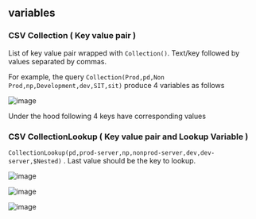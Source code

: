 ## variables

### CSV Collection ( Key value pair )

List of key value pair wrapped with `Collection()`. Text/key followed by values separated by commas.

For example, the query  `Collection(Prod,pd,Non Prod,np,Development,dev,SIT,sit)` produce 4 variables as follows

![image](https://user-images.githubusercontent.com/153843/95761696-993cca80-0ca4-11eb-867a-60d8caa03d39.png)

Under the hood following 4 keys have corresponding values

### CSV CollectionLookup ( Key value pair and Lookup Variable )

`CollectionLookup(pd,prod-server,np,nonprod-server,dev,dev-server,$Nested)` . Last value should be the key to lookup. 

![image](https://user-images.githubusercontent.com/153843/95761926-ec168200-0ca4-11eb-8758-ff5885564180.png)

![image](https://user-images.githubusercontent.com/153843/95762001-081a2380-0ca5-11eb-957a-34bfca767769.png)

![image](https://user-images.githubusercontent.com/153843/95762082-241dc500-0ca5-11eb-9d9f-b3f6d1440b76.png)
